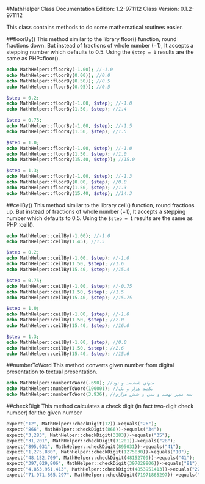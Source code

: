 #MathHelper Class
Documentation Edition: 1.2-971112
Class Version: 0.1.2-971112

This class contains methods to do some mathematical routines easier.

##floorBy()
This method similar to the library floor() function, round fractions down. But instead of fractions of whole number
(=1), It accepts a stepping number which defaults to 0.5. Using the `$step = 1` results are the same as PHP::floor().

```php
echo MathHelper::floorBy(-1.00); //-1.0
echo MathHelper::floorBy(0.00)); //0.0
echo MathHelper::floorBy(0.50)); //0.5
echo MathHelper::floorBy(0.95)); //0.5

$step = 0.2;
echo MathHelper::floorBy(-1.00, $step); //-1.0
echo MathHelper::floorBy(1.50, $step); //1.4

$step = 0.75;
echo MathHelper::floorBy(-1.00, $step); //-1.5
echo MathHelper::floorBy(1.50, $step); //1.5

$step = 1.0;
echo MathHelper::floorBy(-1.00, $step); //-1.0
echo MathHelper::floorBy(1.50, $step); //1.0
echo MathHelper::floorBy(15.40, $step)); //15.0

$step = 1.3;
echo MathHelper::floorBy(-1.00, $step); //-1.3
echo MathHelper::floorBy(0.00, $step); //0.0
echo MathHelper::floorBy(1.50, $step); //1.3
echo MathHelper::floorBy(15.40, $step); //14.3
```

##ceilBy()
This method similar to the library ceil() function, round fractions up. But instead of fractions of whole number
(=1), It accepts a stepping number which defaults to 0.5. Using the `$step = 1` results are the same as PHP::ceil().   

```php
echo MathHelper::ceilBy(-1.00); //-1.0
echo MathHelper::ceilBy(1.45); //1.5

$step = 0.2;
echo MathHelper::ceilBy(-1.00, $step); //-1.0
echo MathHelper::ceilBy(1.50, $step); //1.6
echo MathHelper::ceilBy(15.40, $step); //15.4

$step = 0.75;
echo MathHelper::ceilBy(-1.00, $step); //-0.75
echo MathHelper::ceilBy(1.50, $step); //1.5
echo MathHelper::ceilBy(15.40, $step); //15.75

$step = 1.0;
echo MathHelper::ceilBy(-1.00, $step); //-1.0
echo MathHelper::ceilBy(1.50, $step); //2.0
echo MathHelper::ceilBy(15.40, $step); //16.0

$step = 1.3;
echo MathHelper::ceilBy(-1.00, $step); //0.0
echo MathHelper::ceilBy(1.50, $step); //2.6
echo MathHelper::ceilBy(15.40, $step); //15.6
```

##numberToWord
This method converts given number from digital presentation to textual presentation.

```php
echo MathHelper::numberToWord(-690); //منهای ششصد و نود
echo MathHelper::numberToWord(100001); //یکصد هزار و یک
echo MathHelper::numberToWord(3.936); //سه ممیز نهصد و سی و شش هزارم
```

##checkDigit
This method calculates a check digit (in fact two-digit check number) for the given number

```php
expect("12", MathHelper::checkDigit(12))->equals("26");
expect("866", MathHelper::checkDigit(866))->equals("34");
expect("3,283", MathHelper::checkDigit(3283))->equals("35");
expect("31,201", MathHelper::checkDigit(31201))->equals("28");
expect("895,031", MathHelper::checkDigit(895031))->equals("41");
expect("1,275,830", MathHelper::checkDigit(1275830))->equals("10");
expect("48,152,709", MathHelper::checkDigit(48152709))->equals("41");
expect("397,029,806", MathHelper::checkDigit(397029806))->equals("81");
expect("4,853,951,413", MathHelper::checkDigit(4853951413))->equals("22");
expect("71,971,865,297", MathHelper::checkDigit(71971865297))->equals("40");
```
